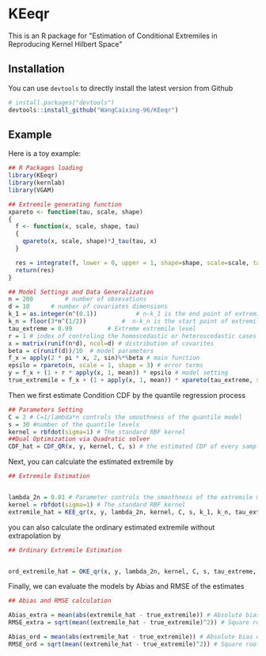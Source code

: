 # KEeqr
This is an R package for "Estimation of Conditional Extremiles in Reproducing Kernel Hilbert Space"


## Installation

You can use `devtools` to directly install the latest version from Github

```R
# install.packages("devtools")
devtools::install_github("WangCaixing-96/KEeqr")
```

## Example

Here is a toy example:

```r
## R Packages loading
library(KEeqr)
library(kernlab)
library(VGAM)

## Extremile generating function
xpareto <- function(tau, scale, shape)
{
  f <- function(x, scale, shape, tau)
  {
    qpareto(x, scale, shape)*J_tau(tau, x)
  }

  res = integrate(f, lower = 0, upper = 1, shape=shape, scale=scale, tau=tau, rel.tol=5*10^8*.Machine$double.eps)$value
  return(res)
}

## Model Settings and Data Generalization
n = 200			# number of obsevations
d = 10		# number of covariates dimensions
k_1 = as.integer(n^(0.1))			# n-k_1 is the end point of extremile interval
k_n = floor(3*n^(1/2))			#  n-k_n is the start point of extremile interval
tau_extreme = 0.99			# Extreme extremile level
r = 1 # index of controling the homoscedastic or heteroscedastic cases
x = matrix(runif(n*d), ncol=d) # distribution of covarites
beta = c(runif(d))/10  # model parameters
f_x = apply(2 * pi * x, 2, sin)%*%beta # main function
epsilo = rpareto(n, scale = 1, shape = 3) # error terms
y = f_x + (1 + r * apply(x, 1, mean)) * epsilo # model setting
true_extremile = f_x + (1 + apply(x, 1, mean)) * xpareto(tau_extreme, scale=1, shape=3) # the true extremile in level tau_extremile
```

Then we first estimate Condition CDF by the quantile regression process

```R
## Parameters Setting
C = 2 # C=1/lambda*n controls the smoothness of the quantile model
s = 30 #number of the quantile levels
kernel = rbfdot(sigma=1) # The standard RBF kernel
##Dual Optimization via Quadratic solver  
CDF_hat = CDF_QR(x, y, kernel, C, s) # the estimated CDF of every sample

```

Next, you can calculate the estimated extremile by  
```R
## Extremile Estimation


lambda_2n = 0.01 # Parameter controls the smoothness of the extremile model
kernel = rbfdot(sigma=1) # The standard RBF kernel
extremile_hat = KEE_qr(x, y, lambda_2n, kernel, C, s, k_1, k_n, tau_extreme, CDF_hat)
```

you can also calculate the ordinary estimated extremile without extrapolation by 
```R
## Ordinary Extremile Estimation 


ord_extremile_hat = OKE_qr(x, y, lambda_2n, kernel, C, s, tau_extreme, CDF_hat)
```

Finally, we can evaluate the models by Abias and RMSE of the estimates
```R
## Abias and RMSE calculation  

Abias_extra = mean(abs(extremile_hat - true_extremile)) # Absolute bias of estimated extremile with extrapolation
RMSE_extra = sqrt(mean((extremile_hat - true_extremile)^2)) # Square root of MSE of estimated extremile with extrapolation

Abias_ord = mean(abs(extremile_hat - true_extremile)) # Absolute bias of estimated extremile without extrapolation
RMSE_ord = sqrt(mean((extremile_hat - true_extremile)^2)) # Square root of MSE of estimated extremile without extrapolation
```











